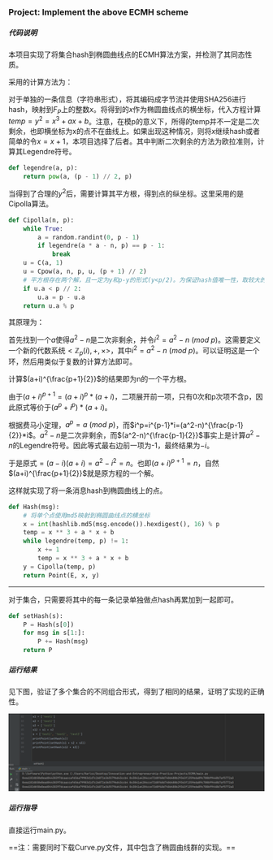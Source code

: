 ### Project: Implement the above ECMH scheme

##### 代码说明

本项目实现了将集合hash到椭圆曲线点的ECMH算法方案，并检测了其同态性质。

采用的计算方法为：

对于单独的一条信息（字符串形式），将其编码成字节流并使用SHA256进行hash，映射到$F_P$上的整数$x$。将得到的$x$作为椭圆曲线点的横坐标，代入方程计算$temp=y^2=x^3+ax+b$。注意，在模p的意义下，所得的temp并不一定是二次剩余，也即横坐标为x的点不在曲线上。如果出现这种情况，则将$x$继续hash或者简单的令$x=x+1$，本项目选择了后者。其中判断二次剩余的方法为欧拉准则，计算其Legendre符号。

```python
def legendre(a, p):
    return pow(a, (p - 1) // 2, p)
```

当得到了合理的$y^2$后，需要计算其平方根，得到点的纵坐标。这里采用的是Cipolla算法。

```python
def Cipolla(n, p):
    while True:
        a = random.randint(0, p - 1)
        if legendre(a * a - n, p) == p - 1:
            break
    u = C(a, 1)
    u = Cpow(a, n, p, u, (p + 1) // 2)
    # 平方根存在两个解，且一定为y和p-y的形式(y<p/2)。为保证hash值唯一性，取较大的一个。
    if u.a < p // 2:
        u.a = p - u.a
    return u.a % p
```

其原理为：

首先找到一个$a$使得$a^2-n$是二次非剩余，并令$i^2=a^2-n\ (mod\ p)$。这需要定义一个新的代数系统$<\mathbb{Z}_p(i),+,×>$，其中$i^2=a^2-n\ (mod\ p)$。可以证明这是一个环，然后用类似于复数的计算方法即可。

计算$(a+i)^{\frac{p+1}{2}}$的结果即为n的一个平方根。

由于$(a+i)^{p+1}=(a+i)^p*(a+i)$，二项展开前一项，只有0次和p次项不含p，因此原式等价于$(a^p+i^p)*(a+i)$。

根据费马小定理，$a^p=a\ (mod\ p)$，而$i^p=i^{p-1}*i=(a^2-n)^{\frac{p-1}{2}}*i$。$a^2-n$是二次非剩余，而$(a^2-n)^{\frac{p-1}{2}}$事实上是计算$a^2-n$的Legendre符号。因此等式最右边前一项为-1，最终结果为$-i$。

于是原式$=(a-i)(a+i)=a^2-i^2=n$。也即$(a+i)^{p+1}=n$，自然$(a+i)^{\frac{p+1}{2}}$就是原方程的一个解。

这样就实现了将一条消息hash到椭圆曲线上的点。

```python
def Hash(msg):
    # 将单个点使用md5映射到椭圆曲线点的横坐标
    x = int(hashlib.md5(msg.encode()).hexdigest(), 16) % p
    temp = x ** 3 + a * x + b
    while legendre(temp, p) != 1:
        x += 1
        temp = x ** 3 + a * x + b
    y = Cipolla(temp, p)
    return Point(E, x, y)
```

------

对于集合，只需要将其中的每一条记录单独做点hash再累加到一起即可。

```python
def setHash(s):
    P = Hash(s[0])
    for msg in s[1:]:
        P += Hash(msg)
    return P
```

##### 运行结果

见下图，验证了多个集合的不同组合形式，得到了相同的结果，证明了实现的正确性。

![image-20220725194905623](./result.png)

##### 运行指导

直接运行main.py。

==注：需要同时下载Curve.py文件，其中包含了椭圆曲线群的实现。==
